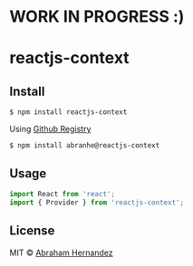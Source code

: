 # WORK IN PROGRESS :)

# reactjs-context 

<!-- [![Build Status](https://img.shields.io/travis/abranhe/reactjs-context?logo=travis)](https://travis-ci.com/abranhe/reactjs-context) [![GH Status](https://github.com/abranhe/reactjs-context/workflows/build/badge.svg)](https://github.com/abranhe/reactjs-context/actions) [![NPM](https://img.shields.io/github/package-json/v/abranhe/reactjs-context?logo=npm)](https://npmjs.org/reactjs-context) -->

## Install

```
$ npm install reactjs-context
```

Using [Github Registry](https://github.com/features/packages)

```
$ npm install abranhe@reactjs-context
```

## Usage

```js
import React from 'react';
import { Provider } from 'reactjs-context';
```

## License

MIT © [Abraham Hernandez](https://abranhe.com)